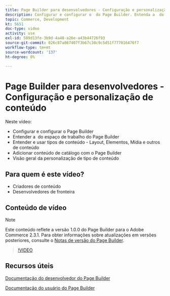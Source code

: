 ```yaml
---
title: Page Builder para desenvolvedores - Configuração e personalização de conteúdo
description: Configurar e configurar o ​ do Page Builder. Entenda a ​ do espaço de trabalho do Page Builder. Entenda e use tipos de conteúdo - Layout, Elementos, Mídia e outros ​ de conteúdo. Adicione conteúdo de catálogo com o Page Builder.
topic: Commerce, Development
kt: 5651
doc-type: video
activity: use
exl-id: 589d13fe-3b9d-4a48-a26e-a43b44726f93
source-git-commit: 026c87a867407f3b67c30c9c5d51f777016476f7
workflow-type: tm+mt
source-wordcount: '137'
ht-degree: 0%

---
```


# Page Builder para desenvolvedores - Configuração e personalização de conteúdo

Neste vídeo:

- Configurar e configurar o Page Builder &#x200B;
- Entender a &#x200B; do espaço de trabalho do Page Builder
- Entender e usar tipos de conteúdo - Layout, Elementos, Mídia e outros &#x200B; de conteúdo
- Adicionar conteúdo de catálogo com o Page Builder
- Visão geral da personalização de tipo de conteúdo

## Para quem é este vídeo?

- Criadores de conteúdo
- Desenvolvedores de fronteira

## Conteúdo de vídeo

>[!NOTE]
>
>Este conteúdo reflete a versão 1.0.0 do Page Builder para o Adobe Commerce 2.3.1. Para obter informações sobre atualizações em versões posteriores, consulte o [Notas de versão do Page Builder](https://devdocs.magento.com/page-builder/docs/release-notes.html).

>[!VIDEO](https://video.tv.adobe.com/v/35710?quality=12&learn=on)

## Recursos úteis

[Documentação do desenvolvedor do Page Builder](https://devdocs.magento.com/page-builder/docs/index.html)

[Documentação do usuário do Page Builder](https://docs.magento.com/user-guide/cms/page-builder.html)
